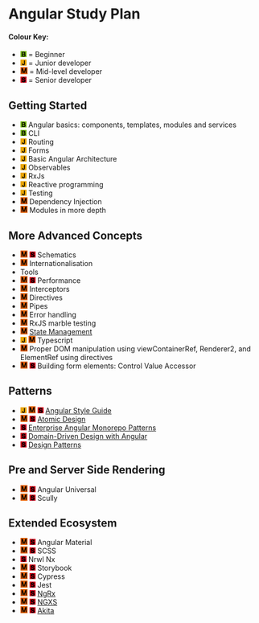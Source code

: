 # Angular Study Plan

#### Colour Key:

- ![](./_assets/beginner.png) = Beginner
- ![](./_assets/junior.png) = Junior developer
- ![](./_assets/mid3.png) = Mid-level developer
- ![](./_assets/senior.png) = Senior developer

## Getting Started

- ![](./_assets/beginner.png) Angular basics: components, templates, modules and services
- ![](./_assets/beginner.png) CLI
- ![](./_assets/junior.png) Routing
- ![](./_assets/junior.png) Forms
- ![](./_assets/junior.png) Basic Angular Architecture
- ![](./_assets/junior.png) Observables
- ![](./_assets/junior.png) RxJs
- ![](./_assets/junior.png) Reactive programming
- ![](./_assets/junior.png) Testing
- ![](./_assets/mid3.png) Dependency Injection
- ![](./_assets/mid3.png) Modules in more depth

## More Advanced Concepts

- ![](./_assets/mid3.png) ![](./_assets/senior.png) Schematics
- ![](./_assets/mid3.png) Internationalisation
- Tools
- ![](./_assets/mid3.png) ![](./_assets/senior.png) Performance
- ![](./_assets/mid3.png) Interceptors
- ![](./_assets/mid3.png) Directives
- ![](./_assets/mid3.png) Pipes
- ![](./_assets/mid3.png) Error handling
- ![](./_assets/mid3.png) RxJS marble testing
- ![](./_assets/mid3.png) [State Management](topic-details/state-management.md)
- ![](./_assets/junior.png) ![](./_assets/mid3.png) Typescript
- ![](./_assets/mid3.png) Proper DOM manipulation using viewContainerRef, Renderer2, and ElementRef using directives
- ![](./_assets/mid3.png) ![](./_assets/senior.png) Building form elements: Control Value Accessor

## Patterns

- ![](./_assets/junior.png) ![](./_assets/mid3.png) ![](./_assets/senior.png) [Angular Style Guide](topic-details/angular-style-guide.md)
- ![](./_assets/mid3.png) ![](./_assets/senior.png) [Atomic Design](topic-details/atomic-design.md)
- ![](./_assets/senior.png) [Enterprise Angular Monorepo Patterns](topic-details/modular-apps.md)
- ![](./_assets/senior.png) [Domain-Driven Design with Angular](topic-details/modular-apps.md)
- ![](./_assets/senior.png) [Design Patterns](topic-details/design-patterns.md)

## Pre and Server Side Rendering

- ![](./_assets/mid3.png) ![](./_assets/senior.png) Angular Universal
- ![](./_assets/mid3.png) ![](./_assets/senior.png) Scully

## Extended Ecosystem

- ![](./_assets/mid3.png) ![](./_assets/senior.png) Angular Material
- ![](./_assets/mid3.png) ![](./_assets/senior.png) SCSS
- ![](./_assets/senior.png) Nrwl Nx
- ![](./_assets/mid3.png) ![](./_assets/senior.png) Storybook
- ![](./_assets/mid3.png) ![](./_assets/senior.png) Cypress
- ![](./_assets/mid3.png) ![](./_assets/senior.png) Jest
- ![](./_assets/mid3.png) ![](./_assets/senior.png) [NgRx](topic-details/state-management.md)
- ![](./_assets/mid3.png) ![](./_assets/senior.png) [NGXS](topic-details/state-management.md)
- ![](./_assets/mid3.png) ![](./_assets/senior.png) [Akita](topic-details/state-management.md)
